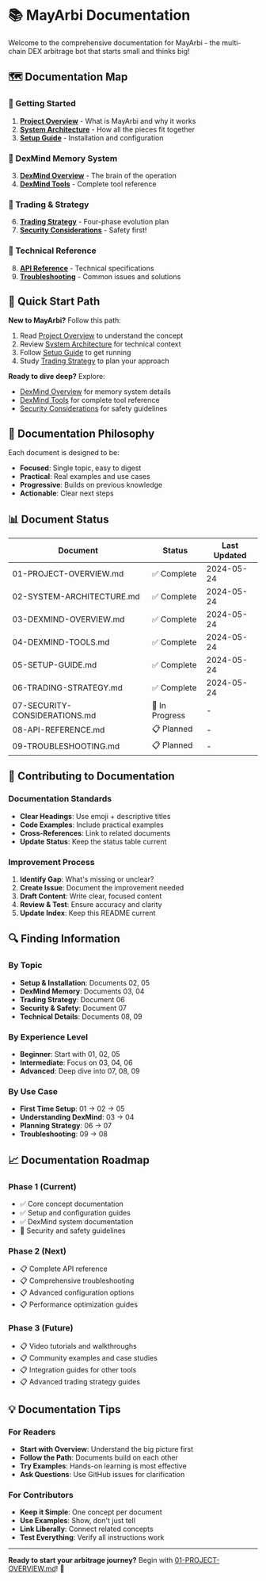 # 📚 MayArbi Documentation

Welcome to the comprehensive documentation for MayArbi - the multi-chain DEX arbitrage bot that starts small and thinks big!

## 🗺️ Documentation Map

### 🎯 Getting Started
1. **[Project Overview](01-PROJECT-OVERVIEW.md)** - What is MayArbi and why it works
2. **[System Architecture](02-SYSTEM-ARCHITECTURE.md)** - How all the pieces fit together
3. **[Setup Guide](05-SETUP-GUIDE.md)** - Installation and configuration

### 🧠 DexMind Memory System
3. **[DexMind Overview](03-DEXMIND-OVERVIEW.md)** - The brain of the operation
4. **[DexMind Tools](04-DEXMIND-TOOLS.md)** - Complete tool reference

### 🎯 Trading & Strategy
6. **[Trading Strategy](06-TRADING-STRATEGY.md)** - Four-phase evolution plan
7. **[Security Considerations](07-SECURITY-CONSIDERATIONS.md)** - Safety first!

### 🔧 Technical Reference
8. **[API Reference](08-API-REFERENCE.md)** - Technical specifications
9. **[Troubleshooting](09-TROUBLESHOOTING.md)** - Common issues and solutions

## 🚀 Quick Start Path

**New to MayArbi?** Follow this path:
1. Read [Project Overview](01-PROJECT-OVERVIEW.md) to understand the concept
2. Review [System Architecture](02-SYSTEM-ARCHITECTURE.md) for technical context
3. Follow [Setup Guide](05-SETUP-GUIDE.md) to get running
4. Study [Trading Strategy](06-TRADING-STRATEGY.md) to plan your approach

**Ready to dive deep?** Explore:
- [DexMind Overview](03-DEXMIND-OVERVIEW.md) for memory system details
- [DexMind Tools](04-DEXMIND-TOOLS.md) for complete tool reference
- [Security Considerations](07-SECURITY-CONSIDERATIONS.md) for safety guidelines

## 🎯 Documentation Philosophy

Each document is designed to be:
- **Focused**: Single topic, easy to digest
- **Practical**: Real examples and use cases
- **Progressive**: Builds on previous knowledge
- **Actionable**: Clear next steps

## 📊 Document Status

| Document | Status | Last Updated |
|----------|--------|--------------|
| 01-PROJECT-OVERVIEW.md | ✅ Complete | 2024-05-24 |
| 02-SYSTEM-ARCHITECTURE.md | ✅ Complete | 2024-05-24 |
| 03-DEXMIND-OVERVIEW.md | ✅ Complete | 2024-05-24 |
| 04-DEXMIND-TOOLS.md | ✅ Complete | 2024-05-24 |
| 05-SETUP-GUIDE.md | ✅ Complete | 2024-05-24 |
| 06-TRADING-STRATEGY.md | ✅ Complete | 2024-05-24 |
| 07-SECURITY-CONSIDERATIONS.md | 🚧 In Progress | - |
| 08-API-REFERENCE.md | 📋 Planned | - |
| 09-TROUBLESHOOTING.md | 📋 Planned | - |

## 🤝 Contributing to Documentation

### Documentation Standards
- **Clear Headings**: Use emoji + descriptive titles
- **Code Examples**: Include practical examples
- **Cross-References**: Link to related documents
- **Update Status**: Keep the status table current

### Improvement Process
1. **Identify Gap**: What's missing or unclear?
2. **Create Issue**: Document the improvement needed
3. **Draft Content**: Write clear, focused content
4. **Review & Test**: Ensure accuracy and clarity
5. **Update Index**: Keep this README current

## 🔍 Finding Information

### By Topic
- **Setup & Installation**: Documents 02, 05
- **DexMind Memory**: Documents 03, 04
- **Trading Strategy**: Document 06
- **Security & Safety**: Document 07
- **Technical Details**: Documents 08, 09

### By Experience Level
- **Beginner**: Start with 01, 02, 05
- **Intermediate**: Focus on 03, 04, 06
- **Advanced**: Deep dive into 07, 08, 09

### By Use Case
- **First Time Setup**: 01 → 02 → 05
- **Understanding DexMind**: 03 → 04
- **Planning Strategy**: 06 → 07
- **Troubleshooting**: 09 → 08

## 📈 Documentation Roadmap

### Phase 1 (Current)
- ✅ Core concept documentation
- ✅ Setup and configuration guides
- ✅ DexMind system documentation
- 🚧 Security and safety guidelines

### Phase 2 (Next)
- 📋 Complete API reference
- 📋 Comprehensive troubleshooting
- 📋 Advanced configuration options
- 📋 Performance optimization guides

### Phase 3 (Future)
- 📋 Video tutorials and walkthroughs
- 📋 Community examples and case studies
- 📋 Integration guides for other tools
- 📋 Advanced trading strategy guides

## 💡 Documentation Tips

### For Readers
- **Start with Overview**: Understand the big picture first
- **Follow the Path**: Documents build on each other
- **Try Examples**: Hands-on learning is most effective
- **Ask Questions**: Use GitHub issues for clarification

### For Contributors
- **Keep it Simple**: One concept per document
- **Use Examples**: Show, don't just tell
- **Link Liberally**: Connect related concepts
- **Test Everything**: Verify all instructions work

---

**Ready to start your arbitrage journey?** Begin with [01-PROJECT-OVERVIEW.md](01-PROJECT-OVERVIEW.md)! 🚀
